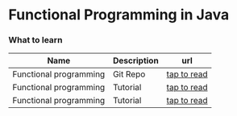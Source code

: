 # Functional Programming in Java

### What to learn

| Name | Description | url |
|---|---|---|
|Functional programming| Git Repo |[tap to read](https://github.com/khayalfarzi/java8-lambda-expressions)|
|Functional programming| Tutorial |[tap to read](https://www.geeksforgeeks.org/functional-programming-in-java-with-examples/)|
|Functional programming| Tutorial |[tap to read](https://www.baeldung.com/java-functional-programming)|